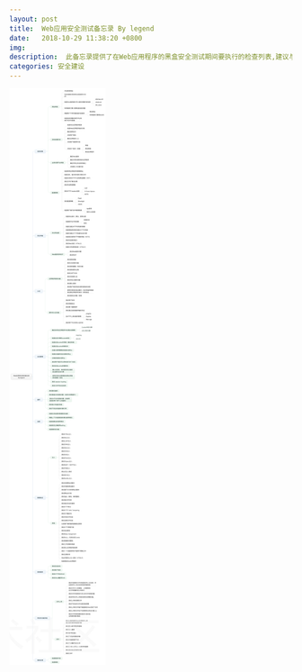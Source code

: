 ```yaml
---
layout: post
title:  Web应用安全测试备忘录 By legend
date:   2018-10-29 11:38:20 +0800
img:
description:  此备忘录提供了在Web应用程序的黑盒安全测试期间要执行的检查列表,建议与OWASP测试指南一起使用。
categories: 安全建设
---
```



![1](\assets\img\xss\8.png)



